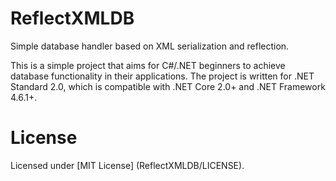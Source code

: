 # ReflectXMLDB
Simple database handler based on XML serialization and reflection.

This is a simple project that aims for C#/.NET beginners to achieve database functionality in their applications. The project is written for .NET Standard 2.0, which is compatible with .NET Core 2.0+ and .NET Framework 4.6.1+.

# License
Licensed under [MIT License] (ReflectXMLDB/LICENSE).
